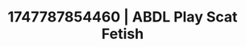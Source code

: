 ---
categories:
- Lingerie worship
- Bare skin
- Heat of the moment
- Titty fuck
- 3D erotic games
image: /assets/images/1747787854460.jpg
layout: post
seo:
  description: Featured content with sensual Scat Fetish, ABDL Play. HD images available.
  keywords: Scat Fetish, ABDL Play
  og_image: /assets/images/1747787854460.jpg
  schema_type: VisualArtwork
tags:
- ABDL Play
- Scat Fetish
- '#1747787854460'
title: 1747787854460 | ABDL Play Scat Fetish
---